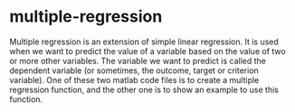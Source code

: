 # multiple-regression
Multiple regression is an extension of simple linear regression. 
It is used when we want to predict the value of a variable based on the value of two or more other variables. 
The variable we want to predict is called the dependent variable (or sometimes, the outcome, target or criterion variable).
One of these two matlab code files is to create a multiple regression function, and the other one is to show an example to use this function. 
